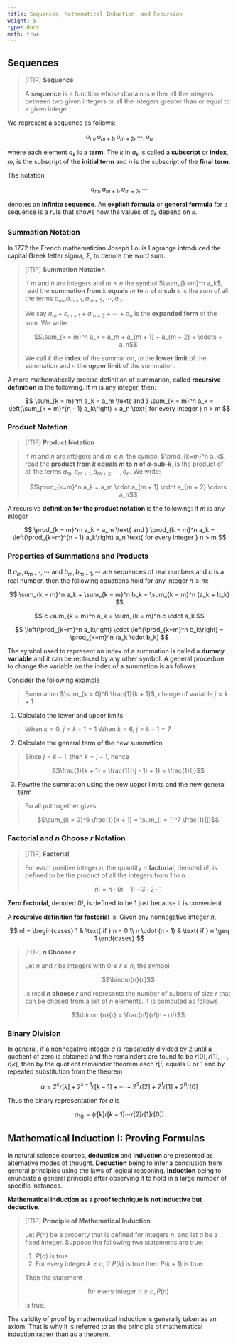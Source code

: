 ```yaml
---
title: Sequences, Mathematical Induction, and Recursion
weight: 5
type: docs
math: true
---
```


## Sequences

> [!TIP] **Sequence**
>
> A **sequence** is a function whose domain is either all the integers between two given integers or all the integers greater than or equal to a given integer.

We represent a sequence as follows:

$$
a_m, a_{m + 1}, a_{m + 2}, \cdots, a_n
$$

where each element $a_k$ is a **term**. The $k$ in $a_k$ is called a **subscript** or **index**, $m$, is the subscript of the **initial term** and $n$ is the subscript of the **final term**.

The notation

$$
a_m, a_{m + 1}, a_{m + 2}, \cdots
$$

denotes an **infinite sequence**. An **explicit formula** or **general formula** for a sequence is a rule that shows how the values of $a_k$ depend on $k$.

### Summation Notation

In 1772 the French mathematician Joseph Louis Lagrange introduced the capital Greek letter sigma, $\Sigma$, to denote the word sum.

> [!TIP] **Summation Notation**
>
> If $m$ and $n$ are integers and $m \leq n$ the symbol $\sum_{k=m}^n a_k$, read the **summation from** $k$ **equals** $m$ **to** $n$ **of** $a$ **sub** $k$ is the sum of all the terms $a_m, a_{m + 1}, a_{m + 2}, \cdots, a_n$.
>
> We say $a_{m} + a_{m + 1} + a_{m + 2} + \cdots + a_n$ is the **expanded form** of the sum. We write
>
> $$\sum_{k = m}^n a_k = a_m + a_{m + 1} + a_{m + 2} + \cdots + a_n$$
>
> We call $k$ the **index** of the summarion, $m$ the **lower limit** of the summation and $n$ the **upper limit** of the summation.

A more mathematically precise definition of summarion, called **recursive definition** is the following. If $m$ is any integer, then:

$$
\sum_{k = m}^m a_k = a_m \text{ and } \sum_{k = m}^n a_k = \left(\sum_{k = m}^{n - 1} a_k\right) + a_n \text{ for every integer } n > m
$$

### Product Notation

> [!TIP] **Product Notation**
>
> If $m$ and $n$ are integers and $m \leq n$, the symbol $\prod_{k=m}^n a_k$, read the **product from $k$ equals $m$ to $n$ of $a$-sub-$k$**, is the product of all the terms $a_m, a_{m + 1}, a_{m + 2}, \cdots, a_n$. We write:
>
> $$\prod_{k=m}^n a_k = a_m \cdot a_{m + 1} \cdot a_{m + 2} \cdots a_n$$

A recursive **definition for the product notation** is the following: If $m$ is any integer

$$
\prod_{k = m}^m a_k = a_m \text{ and } \prod_{k = m}^n a_k = \left(\prod_{k=m}^{n - 1} a_k\right) a_n \text{ for every integer } n > m
$$

### Properties of Summations and Products

If $a_m, a_{m + 1}, \cdots$ and $b_m, b_{m + 1}, \cdots$ are sequences of real numbers and $c$ is a real number, then the following equations hold for any integer $n \geq m$:

$$
\sum_{k = m}^n a_k + \sum_{k = m}^n b_k = \sum_{k = m}^n (a_k + b_k)
$$

$$
c \sum_{k = m}^n a_k = \sum_{k = m}^n c \cdot a_k
$$

$$
\left(\prod_{k=m}^n a_k\right) \cdot \left(\prod_{k=m}^n b_k\right) = \prod_{k=m}^n (a_k \cdot b_k)
$$

The symbol used to represent an index of a summation is called a **dummy variable** and it can be replaced by any other symbol. A general procedure to change the variable on the index of a summation is as follows

Consider the following example

> Summation $\sum_{k = 0}^6 \frac{1}{k + 1}$, change of variable $j = k + 1$

1. Calculate the lower and upper limits

> When $k = 0$, $j = k + 1 = 1$
> When $k = 6$, $j = k + 1 = 7$

2. Calculate the general term of the new summation

> Since $j = k + 1$, then $k = j - 1$, hence
>
> $$\frac{1}{k + 1} = \frac{1}{(j - 1) + 1} = \frac{1}{j}$$

3. Rewrite the summation using the new upper limits and the new general term

> So all put together gives
>
> $$\sum_{k = 0}^6 \frac{1}{k + 1} = \sum_{j = 1}^7 \frac{1}{j}$$

### Factorial and $n$ Choose $r$ Notation

> [!TIP] **Factorial**
>
> For each positive integer $n$, the quantity $n$ **factorial**, denoted $n!$, is defined to be the product of all the integers from $1$ to $n$.
>
> $$n! = n \cdot (n - 1) \cdots 3 \cdot 2 \cdot 1$$

**Zero factorial**, denoted $0!$, is defined to be $1$ just because it is convenient.

A **recursive definition for factorial** is: Given any nonnegative integer $n$,

$$
n! = \begin{cases}
1 & \text{ if } n = 0 \\
n \cdot (n - 1) & \text{ if } n \geq 1
\end{cases}
$$

> [!TIP] **$n$ Choose $r$**
>
> Let $n$ and $r$ be integers with $0 \leq r \leq n$, the symbol
>
> $$\binom{n}{r}$$
>
> is read **$n$ choose $r$** and represents the number of subsets of size $r$ that can be chosed from a set of $n$ elements. It is computed as follows
>
> $$\binom{n}{r} = \frac{n!}{r!(n - r)!}$$

### Binary Division

In general, if a nonnegative integer $a$ is repeatedly divided by $2$ until a quotient of zero is obtained and the remainders are found to be $r[0], r[1], \cdots, r[k]$, then by the quotient remainder theorem each $r[i]$ equals $0$ or $1$ and by repeated substitution from the theorem

$$
a = 2^k r[k] + 2^{k - 1}r[k - 1] + \cdots + 2^2 r[2] + 2^1 r[1] + 2^{0} r[0]
$$

Thus the binary representation for $a$ is

$$
a_{10} = (r[k]r[k - 1]\cdots r[2]r[1]r[0])
$$

## Mathematical Induction I: Proving Formulas

In natural science courses, **deduction** and **induction** are presented as alternative modes of thought. **Deduction** being to infer a conclusion from general principles using the laws of logical reasoning. **Induction** being to enunciate a general principle after observing it to hold in a large number of specific instances.

**Mathematical induction as a proof technique is not inductive but deductive**.

> [!TIP] **Principle of Mathematical Induction**
>
> Let $P(n)$ be a property that is defined for integers $n$, and let $a$ be a fixed integer. Suppose the following two statements are true:
>
> 1. $P(a)$ is true
> 2. For every integer $k \geq a$, if $P(k)$ is true then $P(k + 1)$ is true.
>
> Then the statement
>
> $$\text{ for every integer } n \geq a, P(n)$$
>
> is true.

The validity of proof by mathematical induction is generally taken as an axiom. That is why it is referred to as the principle of mathematical induction rather than as a theorem.
